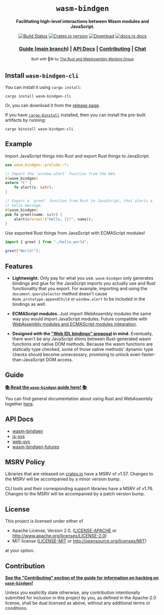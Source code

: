 <div align="center">

  <h1><code>wasm-bindgen</code></h1>

  <p>
    <strong>Facilitating high-level interactions between Wasm modules and JavaScript.</strong>
  </p>

  <p>
    <a href="https://github.com/rustwasm/wasm-bindgen/actions/workflows/main.yml?query=branch%3Amain"><img src="https://github.com/rustwasm/wasm-bindgen/actions/workflows/main.yml/badge.svg?branch=main" alt="Build Status" /></a>
    <a href="https://crates.io/crates/wasm-bindgen"><img src="https://img.shields.io/crates/v/wasm-bindgen.svg?style=flat-square" alt="Crates.io version" /></a>
    <a href="https://crates.io/crates/wasm-bindgen"><img src="https://img.shields.io/crates/d/wasm-bindgen.svg?style=flat-square" alt="Download" /></a>
    <a href="https://docs.rs/wasm-bindgen"><img src="https://img.shields.io/badge/docs-latest-blue.svg?style=flat-square" alt="docs.rs docs" /></a>
  </p>

  <h3>
    <a href="https://rustwasm.github.io/wasm-bindgen/">Guide (main branch)</a>
    <span> | </span>
    <a href="https://docs.rs/wasm-bindgen">API Docs</a>
    <span> | </span>
    <a href="https://github.com/rustwasm/wasm-bindgen/blob/master/CONTRIBUTING.md">Contributing</a>
    <span> | </span>
    <a href="https://discord.gg/xMZ7CCY">Chat</a>
  </h3>

  <sub>Built with 🦀🕸 by <a href="https://rustwasm.github.io/">The Rust and WebAssembly Working Group</a></sub>
</div>

## Install `wasm-bindgen-cli`

You can install it using `cargo install`:

```
cargo install wasm-bindgen-cli
```

Or, you can download it from the
[release page](https://github.com/rustwasm/wasm-bindgen/releases).

If you have [`cargo-binstall`](https://crates.io/crates/cargo-binstall) installed,
then you can install the pre-built artifacts by running:

```
cargo binstall wasm-bindgen-cli
```

## Example

Import JavaScript things into Rust and export Rust things to JavaScript.

```rust
use wasm_bindgen::prelude::*;

// Import the `window.alert` function from the Web.
#[wasm_bindgen]
extern "C" {
    fn alert(s: &str);
}

// Export a `greet` function from Rust to JavaScript, that alerts a
// hello message.
#[wasm_bindgen]
pub fn greet(name: &str) {
    alert(&format!("Hello, {}!", name));
}
```

Use exported Rust things from JavaScript with ECMAScript modules!

```js
import { greet } from "./hello_world";

greet("World!");
```

## Features

* **Lightweight.** Only pay for what you use. `wasm-bindgen` only generates
  bindings and glue for the JavaScript imports you actually use and Rust
  functionality that you export. For example, importing and using the
  `document.querySelector` method doesn't cause `Node.prototype.appendChild` or
  `window.alert` to be included in the bindings as well.

* **ECMAScript modules.** Just import WebAssembly modules the same way you would
  import JavaScript modules. Future compatible with [WebAssembly modules and
  ECMAScript modules integration][wasm-es-modules].

* **Designed with the ["Web IDL bindings" proposal][webidl-bindings] in mind.**
  Eventually, there won't be any JavaScript shims between Rust-generated wasm
  functions and native DOM methods. Because the wasm functions are statically
  type checked, some of those native methods' dynamic type checks should become
  unnecessary, promising to unlock even-faster-than-JavaScript DOM access.

[wasm-es-modules]: https://github.com/WebAssembly/esm-integration
[webidl-bindings]: https://github.com/WebAssembly/proposals/issues/8

## Guide

[**📚 Read the `wasm-bindgen` guide here! 📚**](https://rustwasm.github.io/docs/wasm-bindgen/)

You can find general documentation about using Rust and WebAssembly together
[here](https://rustwasm.github.io/docs).

## API Docs

- [wasm-bindgen](https://docs.rs/wasm-bindgen)
- [js-sys](https://docs.rs/js-sys)
- [web-sys](https://docs.rs/web-sys)
- [wasm-bindgen-futures](https://docs.rs/wasm-bindgen-futures)

## MSRV Policy

Libraries that are released on [crates.io](https://crates.io) have a MSRV of v1.57. Changes to the MSRV will be accompanied by a minor version bump.

CLI tools and their corresponding support libraries have a MSRV of v1.76. Changes to the MSRV will be accompanied by a patch version bump.

## License

This project is licensed under either of

 * Apache License, Version 2.0, ([LICENSE-APACHE](LICENSE-APACHE) or
   http://www.apache.org/licenses/LICENSE-2.0)
 * MIT license ([LICENSE-MIT](LICENSE-MIT) or
   http://opensource.org/licenses/MIT)

at your option.

## Contribution

**[See the "Contributing" section of the guide for information on
hacking on `wasm-bindgen`!][contributing]**

Unless you explicitly state otherwise, any contribution intentionally submitted
for inclusion in this project by you, as defined in the Apache-2.0 license,
shall be dual licensed as above, without any additional terms or conditions.

[contributing]: https://rustwasm.github.io/docs/wasm-bindgen/contributing/index.html
